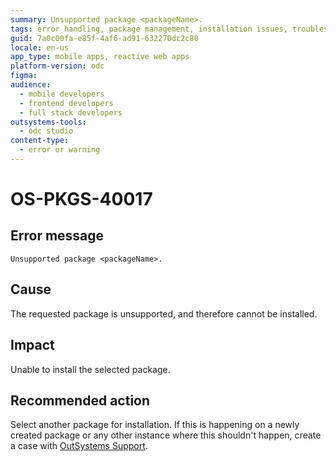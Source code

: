 ```yaml
---
summary: Unsupported package <packageName>.
tags: error handling, package management, installation issues, troubleshooting, support
guid: 7a0c00fa-e85f-4af6-ad91-632270dc2c80
locale: en-us
app_type: mobile apps, reactive web apps
platform-version: odc
figma:
audience:
  - mobile developers
  - frontend developers
  - full stack developers
outsystems-tools:
  - odc studio
content-type:
  - error or warning
---
```


# OS-PKGS-40017

## Error message

`Unsupported package <packageName>.`

## Cause

The requested package is unsupported, and therefore cannot be installed.

## Impact

Unable to install the selected package.

## Recommended action

Select another package for installation.
If this is happening on a newly created package or any other instance where this shouldn't happen, create a case with [OutSystems Support](https://www.outsystems.com/support/portal/open-support-case?ErrorCode=OS-PKGS-40017).
